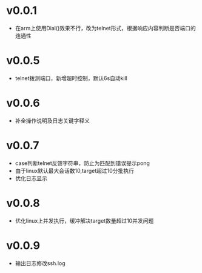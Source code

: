 # v0.0.1
- 在arm上使用Dial()效果不行，改为telnet形式，根据响应内容判断是否端口的连通性

# v0.0.5
- telnet拨测端口，新增超时控制，默认6s自动kill

# v0.0.6
- 补全操作说明及日志关键字释义

# v0.0.7
- case判断telnet反馈字符串，防止为匹配到错误提示pong
- 由于linux默认最大会话数10,target超过10分批执行
- 优化日志显示

# v0.0.8
- 优化linux上并发执行，缓冲解决target数量超过10并发问题

# v0.0.9
- 输出日志修改ssh.log